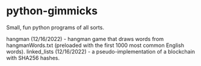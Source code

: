 # python-gimmicks
Small, fun python programs of all sorts.

hangman (12/16/2022) - hangman game that draws words from hangmanWords.txt (preloaded with the first 1000 most common English words).
linked_lists (12/16/2022) - a pseudo-implementation of a blockchain with SHA256 hashes.
